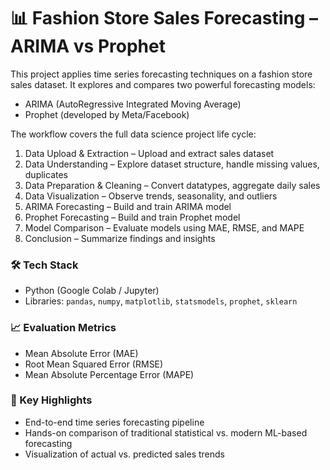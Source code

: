 # 📊 Fashion Store Sales Forecasting – ARIMA vs Prophet

This project applies time series forecasting techniques on a fashion store sales dataset.
It explores and compares two powerful forecasting models:

* ARIMA (AutoRegressive Integrated Moving Average)
* Prophet (developed by Meta/Facebook)

The workflow covers the full data science project life cycle:

1. Data Upload & Extraction – Upload and extract sales dataset
2. Data Understanding – Explore dataset structure, handle missing values, duplicates
3. Data Preparation & Cleaning – Convert datatypes, aggregate daily sales
4. Data Visualization – Observe trends, seasonality, and outliers
5. ARIMA Forecasting – Build and train ARIMA model
6. Prophet Forecasting – Build and train Prophet model
7. Model Comparison – Evaluate models using MAE, RMSE, and MAPE
8. Conclusion – Summarize findings and insights

### 🛠 Tech Stack

* Python (Google Colab / Jupyter)
* Libraries: `pandas`, `numpy`, `matplotlib`, `statsmodels`, `prophet`, `sklearn`

### 📈 Evaluation Metrics

* Mean Absolute Error (MAE)
* Root Mean Squared Error (RMSE)
* Mean Absolute Percentage Error (MAPE)

### 🚀 Key Highlights

* End-to-end time series forecasting pipeline
* Hands-on comparison of traditional statistical vs. modern ML-based forecasting
* Visualization of actual vs. predicted sales trends
